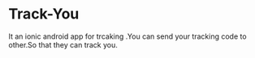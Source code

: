 # Track-You

It an ionic android app for trcaking .You can send your tracking code to other.So that they can track you.
